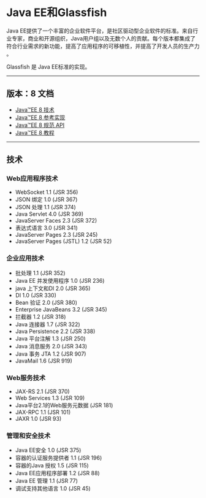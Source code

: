 #   Java EE和Glassfish

Java EE提供了一个丰富的企业软件平台，是社区驱动型企业软件的标准。来自行业专家，商业和开源组织，Java用户组以及无数个人的贡献。每个版本都集成了符合行业需求的新功能，提高了应用程序的可移植性，并提高了开发人员的生产力 。

Glassfish 是 Java EE标准的实现。

-----

##  版本：8 文档

-   [Java™EE 8 技术](http://www.oracle.com/technetwork/java/javaee/tech/java-ee-8-3890673.html)
-   [Java™EE 8 参考实现](https://javaee.github.io/glassfish/documentation)
-   [Java™EE 8 规范 API](https://javaee.github.io/javaee-spec/javadocs/)
-   [Java™EE 8 教程](https://javaee.github.io/tutorial/)

-----

##  技术

### Web应用程序技术
-   WebSocket 1.1 (JSR 356)
-   JSON 绑定 1.0 (JSR 367)
-   JSON 处理 1.1 (JSR 374)
-   Java Servlet 4.0 (JSR 369)
-   JavaServer Faces 2.3 (JSR 372)
-   表达式语言 3.0 (JSR 341)
-   JavaServer Pages 2.3 (JSR 245)
-   JavaServer Pages (JSTL) 1.2 (JSR 52)

### 企业应用技术
-   批处理 1.1 (JSR 352)
-   Java EE 并发使用程序 1.0 (JSR 236)
-   java 上下文和DI 2.0 (JSR 365)
-   DI 1.0 (JSR 330)
-   Bean 验证 2.0 (JSR 380)
-   Enterprise JavaBeans 3.2 (JSR 345)
-   拦截器 1.2 (JSR 318)
-   Java 连接器 1.7 (JSR 322)
-   Java Persistence 2.2 (JSR 338)
-   Java 平台注解 1.3 (JSR 250)
-   Java 消息服务 2.0 (JSR 343)
-   Java 事务 JTA 1.2  (JSR 907)
-   JavaMail 1.6 (JSR 919)

### Web服务技术
-   JAX-RS 2.1 (JSR 370)
-   Web Services 1.3 (JSR 109)
-   Java平台2.1的Web服务元数据 (JSR 181)
-   JAX-RPC 1.1 (JSR 101)
-   JAXR 1.0 (JSR 93)

### 管理和安全技术
-   Java EE安全 1.0 (JSR 375)
-   容器的认证服务提供者 1.1 (JSR 196)
-   容器的Java 授权 1.5 (JSR 115)
-   Java EE应用程序部署 1.2 (JSR 88)
-   Java EE 管理 1.1 (JSR 77)
-   调试支持其他语言 1.0 (JSR 45)
